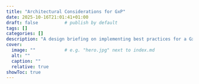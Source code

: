 ```yaml
---
title: "Architectural Considerations for GxP"
date: 2025-10-16T21:01:41+01:00
draft: false          # publish by default
tags: []
categories: []
description: "A design briefing on implementing best practices for a GxP implementation."
cover:
  image: ""           # e.g. "hero.jpg" next to index.md
  alt: ""
  caption: ""
  relative: true
showToc: true
---
```

